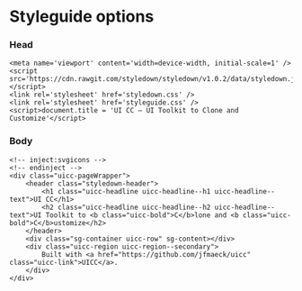 # Styleguide options

### Head

    <meta name='viewport' content='width=device-width, initial-scale=1' />
    <script src='https://cdn.rawgit.com/styledown/styledown/v1.0.2/data/styledown.js'></script>
    <link rel='stylesheet' href='styledown.css' />
    <link rel='stylesheet' href='styleguide.css' />
	<script>document.title = 'UI CC – UI Toolkit to Clone and Customize'</script>

### Body

    <!-- inject:svgicons -->
    <!-- endinject -->
    <div class="uicc-pageWrapper">
        <header class="styledown-header">
            <h1 class="uicc-headline uicc-headline--h1 uicc-headline--text">UI CC</h1>
            <h2 class="uicc-headline uicc-headline--h2 uicc-headline--text">UI Toolkit to <b class="uicc-bold">C</b>lone and <b class="uicc-bold">C</b>ustomize</h2>
        </header>
        <div class="sg-container uicc-row" sg-content></div>
        <div class="uicc-region uicc-region--secondary">
            Built with <a href="https://github.com/jfmaeck/uicc" class="uicc-link">UICC</a>.
        </div>
    </div>

